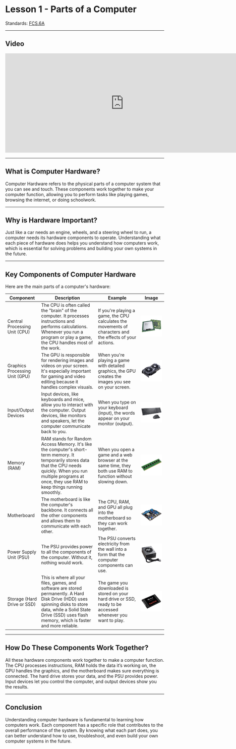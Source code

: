 # Lesson 1 - Parts of a Computer

Standards: [FCS.6A](../../standards.md#fcs6a)

---

## Video

<iframe width="750" height="315" src="https://www.youtube.com/embed/mX2JQ8XvlKs?si=Mp6gQby6zoqWINbc" frameborder="0" allow="accelerometer; autoplay; clipboard-write; encrypted-media; gyroscope; picture-in-picture" allowfullscreen></iframe>

---

## What is Computer Hardware?

Computer Hardware refers to the physical parts of a computer system that you can see and touch. These components work together to make your computer function, allowing you to perform tasks like playing games, browsing the internet, or doing schoolwork.

---

## Why is Hardware Important?

Just like a car needs an engine, wheels, and a steering wheel to run, a computer needs its hardware components to operate. Understanding what each piece of hardware does helps you understand how computers work, which is essential for solving problems and building your own systems in the future.

---

## Key Components of Computer Hardware

Here are the main parts of a computer's hardware:

| Component                      | Description                                                                                                                                                                                                                   | Example                                                                                                      | Image                                                                                                                                                        |
| ------------------------------ | ----------------------------------------------------------------------------------------------------------------------------------------------------------------------------------------------------------------------------- | ------------------------------------------------------------------------------------------------------------ | ------------------------------------------------------------------------------------------------------------------------------------------------------------ |
| Central Processing Unit (CPU)  | The CPU is often called the "brain" of the computer. It processes instructions and performs calculations. Whenever you run a program or play a game, the CPU handles most of the work.                                        | If you're playing a game, the CPU calculates the movements of characters and the effects of your actions.    | ![CPU](https://github.com/crookedlungs/mr_b_game_dev_book/blob/42f5ae4a3a49fc7e0029b96d05a99f1552a6b969/media/images/PartsOfACpu/cpu.png?raw=true)           |
| Graphics Processing Unit (GPU) | The GPU is responsible for rendering images and videos on your screen. It's especially important for gaming and video editing because it handles complex visuals.                                                             | When you're playing a game with detailed graphics, the GPU creates the images you see on your screen.        | ![GPU](https://github.com/crookedlungs/mr_b_game_dev_book/blob/888cee5fbff3efa091b1268d7b3653af18720527/media/images/PartsOfACpu/gpu.png?raw=true)           |
| Input/Output Devices           | Input devices, like keyboards and mice, allow you to interact with the computer. Output devices, like monitors and speakers, let the computer communicate back to you.                                                        | When you type on your keyboard (input), the words appear on your monitor (output).                           | ![RAM](https://github.com/crookedlungs/mr_b_game_dev_book/blob/cee42b4c7a4a269b99277d8e4ebcd4f3035233c6/media/images/PartsOfACpu/mousekeyboard.png?raw=true) |
| Memory (RAM)                   | RAM stands for Random Access Memory. It's like the computer's short-term memory. It temporarily stores data that the CPU needs quickly. When you run multiple programs at once, they use RAM to keep things running smoothly. | When you open a game and a web browser at the same time, they both use RAM to function without slowing down. | ![RAM](https://github.com/crookedlungs/mr_b_game_dev_book/blob/42f5ae4a3a49fc7e0029b96d05a99f1552a6b969/media/images/PartsOfACpu/ram.png?raw=true)           |
| Motherboard                    | The motherboard is like the computer's backbone. It connects all the other components and allows them to communicate with each other.                                                                                         | The CPU, RAM, and GPU all plug into the motherboard so they can work together.                               | ![MOBO](https://github.com/crookedlungs/mr_b_game_dev_book/blob/42f5ae4a3a49fc7e0029b96d05a99f1552a6b969/media/images/PartsOfACpu/mobo.png?raw=true)         |
| Power Supply Unit (PSU)        | The PSU provides power to all the components of the computer. Without it, nothing would work.                                                                                                                                 | The PSU converts electricity from the wall into a form that the computer components can use.                 | ![PSU](https://github.com/crookedlungs/mr_b_game_dev_book/blob/cee42b4c7a4a269b99277d8e4ebcd4f3035233c6/media/images/PartsOfACpu/psu.png?raw=true)           |
| Storage (Hard Drive or SSD)    | This is where all your files, games, and software are stored permanently. A Hard Disk Drive (HDD) uses spinning disks to store data, while a Solid State Drive (SSD) uses flash memory, which is faster and more reliable.    | The game you downloaded is stored on your hard drive or SSD, ready to be accessed whenever you want to play. | ![SSD](https://github.com/crookedlungs/mr_b_game_dev_book/blob/cee42b4c7a4a269b99277d8e4ebcd4f3035233c6/media/images/PartsOfACpu/ssd.png?raw=true)           |

---

## How Do These Components Work Together?

All these hardware components work together to make a computer function. The CPU processes instructions, RAM holds the data it’s working on, the GPU handles the graphics, and the motherboard makes sure everything is connected. The hard drive stores your data, and the PSU provides power. Input devices let you control the computer, and output devices show you the results.

---

## Conclusion

Understanding computer hardware is fundamental to learning how computers work. Each component has a specific role that contributes to the overall performance of the system. By knowing what each part does, you can better understand how to use, troubleshoot, and even build your own computer systems in the future.
